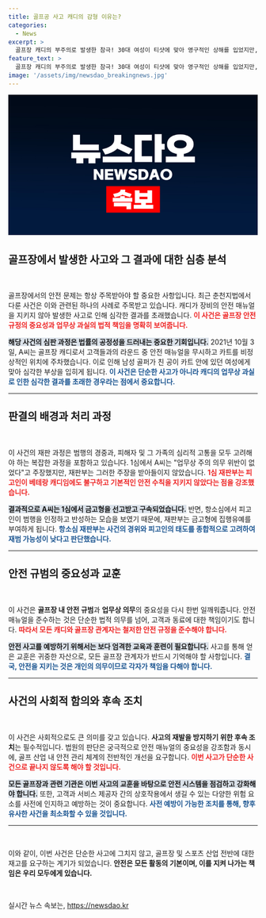```yaml
---
title: 골프공 사고 캐디의 감형 이유는?
categories:
  - News
excerpt: >
  골프장 캐디의 부주의로 발생한 참극! 30대 여성이 티샷에 맞아 영구적인 상해를 입었지만, 항소심에서 캐디는 집행유예를 선고받았다. 범행을 인정하고 반성을 했다는 이유다. 재범 가능성 낮아졌다는 법원의 판단, 과연 대중은 어떻게 받아들일까?
feature_text: >
  골프장 캐디의 부주의로 발생한 참극! 30대 여성이 티샷에 맞아 영구적인 상해를 입었지만, 항소심에서 캐디는 집행유예를 선고받았다. 범행을 인정하고 반성을 했다는 이유다. 재범 가능성 낮아졌다는 법원의 판단, 과연 대중은 어떻게 받아들일까?
image: '/assets/img/newsdao_breakingnews.jpg'
---
```


<p><img src="/assets/img/newsdao_breakingnews.jpg" alt="bookingtag 속보" /></p>

<h2 data-ke-size="size26">골프장에서 발생한 사고와 그 결과에 대한 심층 분석</h2>

<p data-ke-size="size16">&nbsp;</p>

<p>골프장에서의 안전 문제는 항상 주목받아야 할 중요한 사항입니다. 최근 춘천지법에서 다룬 사건은 이와 관련된 하나의 사례로 주목받고 있습니다. 캐디가 장비의 안전 매뉴얼을 지키지 않아 발생한 사고로 인해 심각한 결과를 초래했습니다. <b><span style="color: #ee2323;">이 사건은 골프장 안전 규정의 중요성과 업무상 과실의 법적 책임을 명확히 보여줍니다.</span></b></p>

<p><b><span style="background-color: #21538527;">해당 사건의 심판 과정은 법률의 공정성을 드러내는 중요한 기회입니다.</span></b> 2021년 10월 3일, A씨는 골프장 캐디로서 고객들과의 라운드 중 안전 매뉴얼을 무시하고 카트를 비정상적인 위치에 주차했습니다. 이로 인해 남성 골퍼가 친 공이 카트 안에 있던 여성에게 맞아 심각한 부상을 입히게 됩니다. <b><span style="color: #1a5490;">이 사건은 단순한 사고가 아니라 캐디의 업무상 과실로 인한 심각한 결과를 초래한 경우라는 점에서 중요합니다.</span></b></p>

<hr>

<h2 data-ke-size="size26">판결의 배경과 처리 과정</h2>

<p data-ke-size="size16">&nbsp;</p>

<p>이 사건의 재판 과정은 범행의 경중과, 피해자 및 그 가족의 심리적 고통을 모두 고려해야 하는 복잡한 과정을 포함하고 있습니다. 1심에서 A씨는 "업무상 주의 의무 위반이 없었다"고 주장했지만, 재판부는 그러한 주장을 받아들이지 않았습니다. <b><span style="color: #ee2323;">1심 재판부는 피고인이 베테랑 캐디임에도 불구하고 기본적인 안전 수칙을 지키지 않았다는 점을 강조했습니다.</span></b></p>

<p><b><span style="background-color: #21538527;">결과적으로 A씨는 1심에서 금고형을 선고받고 구속되었습니다.</span></b> 반면, 항소심에서 피고인이 범행을 인정하고 반성하는 모습을 보였기 때문에, 재판부는 금고형에 집행유예를 부여하게 됩니다. <b><span style="color: #1a5490;">항소심 재판부는 사건의 경위와 피고인의 태도를 종합적으로 고려하여 재범 가능성이 낮다고 판단했습니다.</span></b></p>

<hr>

<h2 data-ke-size="size26">안전 규범의 중요성과 교훈</h2>

<p data-ke-size="size16">&nbsp;</p>

<p>이 사건은 <b>골프장 내 안전 규범</b>과 <b>업무상 의무</b>의 중요성을 다시 한번 일깨워줍니다. 안전 매뉴얼을 준수하는 것은 단순한 법적 의무를 넘어, 고객과 동료에 대한 책임이기도 합니다. <b><span style="color: #ee2323;">따라서 모든 캐디와 골프장 관계자는 철저한 안전 규정을 준수해야 합니다.</span></b> </p>

<p><b><span style="background-color: #21538527;">안전 사고를 예방하기 위해서는 보다 엄격한 교육과 훈련이 필요합니다.</span></b> 사고를 통해 얻은 교훈은 귀중한 자산으로, 모든 골프장 관계자가 반드시 기억해야 할 사항입니다. <b><span style="color: #1a5490;">결국, 안전을 지키는 것은 개인의 의무이므로 각자가 책임을 다해야 합니다.</span></b></p>

<hr>

<h2 data-ke-size="size26">사건의 사회적 함의와 후속 조치</h2>

<p data-ke-size="size16">&nbsp;</p>

<p>이 사건은 사회적으로도 큰 의미를 갖고 있습니다. <b>사고의 재발을 방지하기 위한 후속 조치</b>는 필수적입니다. 법원의 판단은 궁극적으로 안전 매뉴얼의 중요성을 강조함과 동시에, 골프 산업 내 안전 관리 체계의 전반적인 개선을 요구합니다. <b><span style="color: #ee2323;">이번 사고가 단순한 사건으로 끝나지 않도록 해야 할 것입니다.</span></b></p>

<p><b><span style="background-color: #21538527;">모든 골프장과 관련 기관은 이번 사고의 교훈을 바탕으로 안전 시스템을 점검하고 강화해야 합니다.</span></b> 또한, 고객과 서비스 제공자 간의 상호작용에서 생길 수 있는 다양한 위험 요소를 사전에 인지하고 예방하는 것이 중요합니다. <b><span style="color: #1a5490;">사전 예방이 가능한 조치를 통해, 향후 유사한 사건을 최소화할 수 있을 것입니다.</span></b></p>

<hr>

<p data-ke-size="size16">&nbsp;</p>

<p>이와 같이, 이번 사건은 단순한 사고에 그치지 않고, 골프장 및 스포츠 산업 전반에 대한 재고를 요구하는 계기가 되었습니다. <b>안전은 <b>모든 활동의 기본</b>이며, 이를 지켜 나가는 책임은 우리 모두에게 있습니다. </b> </p>

<p data-ke-size="size16">&nbsp;</p>
실시간 뉴스 속보는, <a href="https://newsdao.kr" rel="dofollow">https://newsdao.kr</a>


